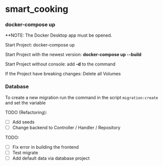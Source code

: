 # smart_cooking

### docker-compose up

**NOTE: The Docker Desktop app must be opened. 

Start Project: docker-compose up

Start Project with the newest version: **docker-compose up --build**

Start Project without console: add **-d** to the command

If the Project have breaking changes: Delete all Volumes

### Database
To create a new migration run the command in the script `migration:create` and set the variable


TODO (Refactoring):
- [ ] Add seeds
- [ ] Change backend to Controller / Handler / Repository

TODO:
- [ ] Fix error in building the frontend
- [ ] Test migrate
- [ ] Add default data via database project
